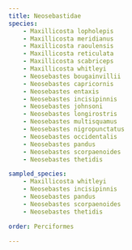 ```yaml
---
title: Neosebastidae
species:
    - Maxillicosta lopholepis
    - Maxillicosta meridianus
    - Maxillicosta raoulensis
    - Maxillicosta reticulata
    - Maxillicosta scabriceps
    - Maxillicosta whitleyi
    - Neosebastes bougainvillii
    - Neosebastes capricornis
    - Neosebastes entaxis
    - Neosebastes incisipinnis
    - Neosebastes johnsoni
    - Neosebastes longirostris
    - Neosebastes multisquamus
    - Neosebastes nigropunctatus
    - Neosebastes occidentalis
    - Neosebastes pandus
    - Neosebastes scorpaenoides
    - Neosebastes thetidis

sampled_species:
    - Maxillicosta whitleyi
    - Neosebastes incisipinnis
    - Neosebastes pandus
    - Neosebastes scorpaenoides
    - Neosebastes thetidis

order: Perciformes

---
```

